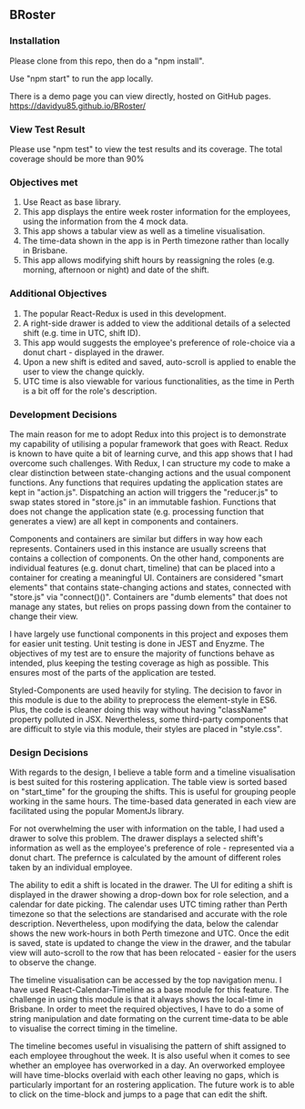 ## BRoster

### Installation
Please clone from this repo, then do a "npm install".

Use "npm start" to run the app locally.

There is a demo page you can view directly, hosted on GitHub pages.
https://davidyu85.github.io/BRoster/

### View Test Result
Please use "npm test" to view the test results and its coverage. The total coverage should be more than 90%

### Objectives met
1. Use React as base library.
2. This app displays the entire week roster information for the employees, using the information from the 4 mock data.
3. This app shows a tabular view as well as a timeline visualisation.
4. The time-data shown in the app is in Perth timezone rather than locally in Brisbane.
5. This app allows modifying shift hours by reassigning the roles (e.g. morning, afternoon or night) and date of the shift.

### Additional Objectives
1. The popular React-Redux is used in this development.
2. A right-side drawer is added to view the additional details of a selected shift (e.g. time in UTC, shift ID).
3. This app would suggests the employee's preference of role-choice via a donut chart - displayed in the drawer.
4. Upon a new shift is edited and saved, auto-scroll is applied to enable the user to view the change quickly.
5. UTC time is also viewable for various functionalities, as the time in Perth is a bit off for the role's description.

### Development Decisions
The main reason for me to adopt Redux into this project is to demonstrate my capability of utilising a popular framework that goes with React. Redux is known to have quite a bit of learning curve, and this app shows that I had overcome such challenges. With Redux, I can structure my code to make a clear distinction between state-changing actions and the usual component functions. Any functions that requires updating the application states are kept in "action.js". Dispatching an action will triggers the "reducer.js" to swap states stored in "store.js" in an immutable fashion. Functions that does not change the application state (e.g. processing function that generates a view) are all kept in components and containers.

Components and containers are similar but differs in way how each represents. Containers used in this instance are usually screens that contains a collection of components. On the other hand, components are individual features (e.g. donut chart, timeline) that can be placed into a container for creating a meaningful UI. Containers are considered "smart elements" that contains state-changing actions and states, connected with "store.js" via "connect()()". Containers are "dumb elements" that does not manage any states, but relies on props passing down from the container to change their view.

I have largely use functional components in this project and exposes them for easier unit testing. Unit testing is done in JEST and Enyzme. The objectives of my test are to ensure the majority of functions behave as intended, plus keeping the testing coverage as high as possible. This ensures most of the parts of the application are tested.

Styled-Components are used heavily for styling. The decision to favor in this module is due to the ability to preprocess the element-style in ES6. Plus, the code is cleaner doing this way without having "className" property polluted in JSX. Nevertheless, some third-party components that are difficult to style via this module, their styles are placed in "style.css".

### Design Decisions
With regards to the design, I believe a table form and a timeline visualisation is best suited for this rostering application. The table view is sorted based on "start_time" for the grouping the shifts. This is useful for grouping people working in the same hours. The time-based data generated in each view are facilitated using the popular MomentJs library.

For not overwhelming the user with information on the table, I had used a drawer to solve this problem. The drawer displays a selected shift's information as well as the employee's preference of role - represented via a donut chart. The prefernce is calculated by the amount of different roles taken by an individual employee.

The ability to edit a shift is located in the drawer. The UI for editing a shift is displayed in the drawer showing a drop-down box for role selection, and a calendar for date picking. The calendar uses UTC timing rather than Perth timezone so that the selections are standarised and accurate with the role description. Nevertheless, upon modifying the data, below the calendar shows the new work-hours in both Perth timezone and UTC. Once the edit is saved, state is updated to change the view in the drawer, and the tabular view will auto-scroll to the row that has been relocated - easier for the users to observe the change.

The timeline visualisation can be accessed by the top navigation menu. I have used React-Calendar-Timeline as a base module for this feature. The challenge in using this module is that it always shows the local-time in Brisbane. In order to meet the required objectives, I have to do a some of string manipulation and date formating on the current time-data to be able to visualise the correct timing in the timeline. 

The timeline becomes useful in visualising the pattern of shift assigned to each employee throughout the week. It is also useful when it comes to see whether an employee has overworked in a day. An overworked employee will have time-blocks overlaid with each other leaving no gaps, which is particularly important for an rostering application. The future work is to able to click on the time-block and jumps to a page that can edit the shift. 
